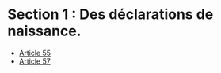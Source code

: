 # Section 1 : Des déclarations de naissance.

- [Article 55](article-55.md)
- [Article 57](article-57.md)
